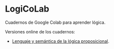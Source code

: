 # LogiCoLab
 Cuadernos de Google Colab para aprender lógica. 
 
Versiones online de los cuadernos: 
- [Lenguaje y semántica de la lógica proposicional](https://colab.research.google.com/drive/1eF-ocvumPzYvJ9ivJl_-V_tiKXg_p497?usp=sharing).
